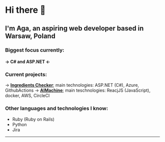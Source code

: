 # Hi there 👋
## I'm Aga, an aspiring web developer based in Warsaw, Poland

### Biggest focus currently:
#### -> C# and ASP.NET <-

### Current projects:
-> **[Ingredients Checker](https://github.com/agakesik/ingredients-checker)**; main technologies: ASP.NET (C#), Azure, GithubActions
-> **[AIMachine](https://github.com/aimachine-project)**; main teschnologies: ReacjJS (JavaScript), docker, AWS, CircleCI

### Other languages and technologies I know:
- Ruby (Ruby on Rails)
- Python
- Jira

<hr />

<!--
**agakesik/agakesik** is a ✨ _special_ ✨ repository because its `README.md` (this file) appears on your GitHub profile.

Here are some ideas to get you started:

- 🔭 I’m currently working on ...
- 🌱 I’m currently learning ...
- 👯 I’m looking to collaborate on ...
- 🤔 I’m looking for help with ...
- 💬 Ask me about ...
- 📫 How to reach me: ...
- 😄 Pronouns: ...
- ⚡ Fun fact: ...
-->
